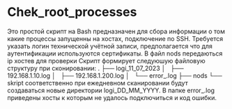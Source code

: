 # Chek_root_processes

Это простой скрипт на Bash предназначен для сбора информации о том какие процессы запущенны на хостах, подключение по SSH. Требуется указать логин технической учётной записи, предполагается что для аутентификации используются сертификаты.
В файл nods передаються ip хостев для проверки
Скрипт формирует следуюшую файловую структуру при сконировании: 
.
├── logi_11_07_2023
│   ├── 192.168.1.10.log
│   ├── 192.168.1.200.log
│   └── error_.log
├── nods
└── skript
соответственно при ежедневном сканировании будут создаваться новые директории logi_DD_MM_YYYY.
В папке error_.log приведены хосты к которым не удалось подключиться и код ошибки.
